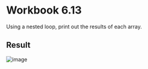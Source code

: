 # Workbook 6.13

Using a nested loop, print out the results of each array.

## Result

![image](https://github.com/emtaylor1993/Udemy-Courses/assets/93065901/5d1ec53e-4300-44f6-a99d-3103c6cd556e)
